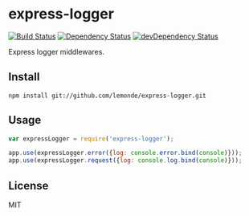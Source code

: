 # express-logger
[![Build Status](https://travis-ci.org/lemonde/express-logger.svg?branch=master)](https://travis-ci.org/lemonde/express-logger)
[![Dependency Status](https://david-dm.org/lemonde/express-logger.svg?theme=shields.io)](https://david-dm.org/lemonde/express-logger)
[![devDependency Status](https://david-dm.org/lemonde/express-logger/dev-status.svg?theme=shields.io)](https://david-dm.org/lemonde/express-logger#info=devDependencies)

Express logger middlewares.

## Install

```
npm install git://github.com/lemonde/express-logger.git
```

## Usage

```js
var expressLogger = require('express-logger');

app.use(expressLogger.error({log: console.error.bind(console)}));
app.use(expressLogger.request({log: console.log.bind(console)}));
```

## License

MIT